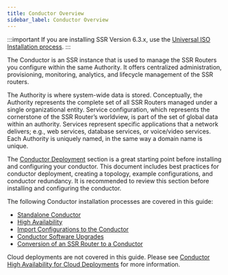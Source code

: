 ```yaml
---
title: Conductor Overview
sidebar_label: Conductor Overview
---
```


:::important
If you are installing SSR Version 6.3.x, use the [Universal ISO Installation process](intro_installation_univ-iso.md).
:::

The Conductor is an SSR instance that is used to manage the SSR Routers you configure within the same Authority. It offers centralized administration, provisioning, monitoring, analytics, and lifecycle management of the SSR routers. 

The Authority is where system-wide data is stored. Conceptually, the Authority represents the complete set of all SSR Routers managed under a single organizational entity. Service configuration, which represents the cornerstone of the SSR Router’s worldview, is part of the set of global data within an authority. Services represent specific applications that a network delivers; e.g., web services, database services, or voice/video services. Each Authority is uniquely named, in the same way a domain name is unique.

The [Conductor Deployment](bcp_conductor_deployment.md) section is a great starting point before installing and configuring your conductor. This document includes best practices for conductor deployment, creating a topology, example configurations, and conductor redundancy. It is recommended to review this section before installing and configuring the conductor.

The following Conductor installation processes are covered in this guide:

- [Standalone Conductor](single_conductor_install.mdx)
- [High Availability](ha_conductor_install.md)
- [Import Configurations to the Conductor](single_conductor_config.md)
- [Conductor Software Upgrades](conductor_upgrade.md)
- [Conversion of an SSR Router to a Conductor](single_conductor_install.mdx#conductor-conversion)

Cloud deployments are not covered in this guide. Please see [Conductor High Availability for Cloud Deployments](intro_initialize_HA_conductor.md) for more information.
